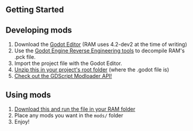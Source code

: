 Getting Started
---------------
  Developing mods
  ---------------
  1) Download the [Godot Editor](https://godotengine.org/download/archive/) (RAM uses 4.2-dev2 at the time of writing)
  2) Use the [Godot Engine Reverse Engineering tools](https://github.com/bruvzg/gdsdecomp/releases) to decompile RAM's .pck file.
  3) Import the project file with the Godot Editor.
  4) [Unzip this in your project's root folder](TODO) (where the .godot file is)
  5) [Check out the GDScript Modloader API!](https://github.com/GodotModding/godot-mod-loader/wiki/ModLoader-API)

  Using mods
  ----------
  1) [Download this and run the file in your RAM folder](TODO)
  2) Place any mods you want in the `mods/` folder 
  3) Enjoy!
